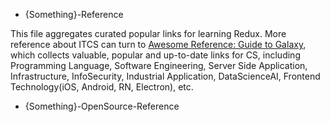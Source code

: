 * {Something}-Reference

This file aggregates curated popular links for learning Redux. More reference about ITCS can turn to [Awesome Reference: Guide to Galaxy](https://github.com/wxyyxc1992/Awesome-Reference), which collects valuable, popular and up-to-date links for CS, including Programming Language, Software Engineering, Server Side Application, Infrastructure, InfoSecurity, Industrial Application, DataScienceAI, Frontend Technology(iOS, Android, RN, Electron), etc.

* {Something}-OpenSource-Reference
